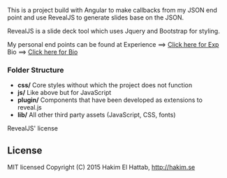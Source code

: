 This is a project build with Angular to make callbacks from my JSON end point and use RevealJS to generate slides base on the JSON.


RevealJS is a slide deck tool which uses Jquery and Bootstrap for styling.

My personal end points can be found at 
Experience ==> <a href="http://ec2-52-10-163-61.us-west-2.compute.amazonaws.com/api/resume/experience/"> Click here for Exp</a>
Bio ==> <a href="http://ec2-52-10-163-61.us-west-2.compute.amazonaws.com/api/resume/bio/">Click here for Bio</a>



### Folder Structure
- **css/** Core styles without which the project does not function
- **js/** Like above but for JavaScript
- **plugin/** Components that have been developed as extensions to reveal.js
- **lib/** All other third party assets (JavaScript, CSS, fonts)

RevealJS' license
## License
MIT licensed
Copyright (C) 2015 Hakim El Hattab, http://hakim.se
